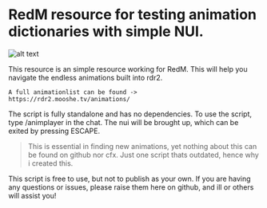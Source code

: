 # RedM resource for testing animation dictionaries with simple NUI.

![alt text](https://cdn.discordapp.com/attachments/1059980700155129868/1069037522862231633/image.png)

This resource is an simple resource working for RedM.
This will help you navigate the endless animations built into rdr2.

```
A full animationlist can be found -> https://rdr2.mooshe.tv/animations/
```

The script is fully standalone and has no dependencies.
To use the script, type /animplayer in the chat. The nui will be brought up, which can be exited by pressing ESCAPE.

> This is essential in finding new animations, yet nothing about this can be found on github nor cfx. Just one script thats outdated, hence why i created this.

This script is free to use, but not to publish as your own.
If you are having any questions or issues, please raise them here on github, and ill or others will assist you!
